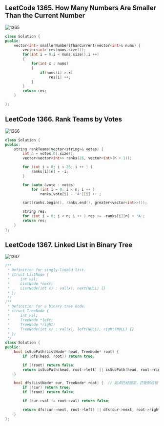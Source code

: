 ## LeetCode 1365. How Many Numbers Are Smaller Than the Current Number

![1365](C:\Users\black\Desktop\Acwing\Mice\1365.png)

```c++
class Solution {
public:
    vector<int> smallerNumbersThanCurrent(vector<int>& nums) {
        vector<int> res(nums.size());
        for(int i = 0;i < nums.size();i ++)
        {
            for(int x : nums)
            {
                if(nums[i] > x)
                    res[i] ++;
            }
        }
        return res;
    }

};
```
## LeetCode 1366. Rank Teams by Votes 

![1366](C:\Users\black\Desktop\Acwing\Mice\1366.png)

```c++
class Solution {
public:
    string rankTeams(vector<string>& votes) {
        int n = votes[0].size();
        vector<vector<int>> ranks(26, vector<int>(n + 1));

        for (int i = 0; i < 26; i ++ ) {
            ranks[i][n] = -i;
        }

        for (auto &vote : votes)
            for (int i = 0; i < n; i ++ )
                ranks[vote[i] - 'A'][i] ++ ;

        sort(ranks.begin(), ranks.end(), greater<vector<int>>());

        string res;
        for (int i = 0; i < n; i ++ ) res += -ranks[i][n] + 'A';
        return res;
    }
};
```
## LeetCode 1367. Linked List in Binary Tree

![1367](C:\Users\black\Desktop\Acwing\Mice\1367.png)

```c++
/**
 * Definition for singly-linked list.
 * struct ListNode {
 *     int val;
 *     ListNode *next;
 *     ListNode(int x) : val(x), next(NULL) {}
 * };
 */
/**
 * Definition for a binary tree node.
 * struct TreeNode {
 *     int val;
 *     TreeNode *left;
 *     TreeNode *right;
 *     TreeNode(int x) : val(x), left(NULL), right(NULL) {}
 * };
 */
class Solution {
public:
    bool isSubPath(ListNode* head, TreeNode* root) {
        if (dfs(head, root)) return true;

        if (!root) return false;
        return isSubPath(head, root->left) || isSubPath(head, root->right);  // 枚举起点
    }

    bool dfs(ListNode* cur, TreeNode* root) {  // 起点已经固定，匹配的过程
        if (!cur) return true;
        if (!root) return false;

        if (cur->val != root->val) return false;

        return dfs(cur->next, root->left) || dfs(cur->next, root->right);
    }
};
```